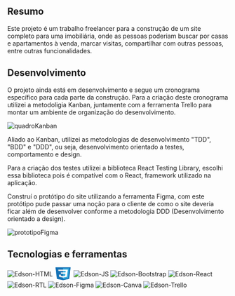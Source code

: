 ## Resumo

 Este projeto é um trabalho freelancer para a construção de um site completo
 para uma imobiliária, onde as pessoas poderiam buscar por casas e apartamentos à venda,
 marcar visitas, compartilhar com outras pessoas, entre outras funcionalidades.
 
 ## Desenvolvimento
 
  O projeto ainda está em desenvolvimento e segue um cronograma específico para cada
  parte da construção. Para a criação deste cronograma utilizei a metodoligia Kanban,
  juntamente com a ferramenta Trello para montar um ambiente de organização do desenvolvimento.
  
  ![quadroKanban](https://user-images.githubusercontent.com/81549048/149561821-76ddced0-b570-4220-acdd-d5124cd37414.png)

  Aliado ao Kanban, utilizei as metodologias de desenvolvimento "TDD", "BDD" e "DDD", ou seja,
  desenvolvimento orientado a testes, comportamento e design.
  
  Para a criação dos testes utilizei a biblioteca React Testing Library, escolhi essa biblioteca
  pois é compatível com o React, framework utilizado na aplicação.


  
  Construí o protótipo do site utilizando a ferramenta Figma, com este protótipo pude passar
  uma noção para o cliente de como o site deveria ficar além de desenvolver conforme a metodologia DDD
  (Desenvolvimento orientado a design).
  
  ![prototipoFigma](https://user-images.githubusercontent.com/81549048/149565641-2e2db5b4-1c41-4317-a4ab-a7dcd543f3fe.png)

## Tecnologias e ferramentas

<div>
  <img align="center" alt="Edson-HTML" height="30" width="40" src="https://cdn.jsdelivr.net/gh/devicons/devicon/icons/html5/html5-original.svg">
  <img align="center" alt="Edson-CSS" height="30" width="40" src="https://raw.githubusercontent.com/devicons/devicon/master/icons/css3/css3-original.svg">
  <img align="center" alt="Edson-JS" height="30" width="40" src="https://cdn.jsdelivr.net/gh/devicons/devicon/icons/javascript/javascript-original.svg">
  <img align="center" alt="Edson-Bootstrap" height="30" width="40" src="https://cdn.jsdelivr.net/gh/devicons/devicon/icons/bootstrap/bootstrap-original.svg">
  <img align="center" alt="Edson-React" height="30" width="40"src="https://cdn.jsdelivr.net/gh/devicons/devicon/icons/react/react-original.svg">
  <img align="center" alt="Edson-RTL" height="30" width="40" src="https://testing-library.com/img/octopus-128x128.png" />
  <img align="center" alt="Edson-Figma" height="30" width="40"src="https://cdn.jsdelivr.net/gh/devicons/devicon/icons/figma/figma-original.svg">
  <img align="center" alt="Edson-Canva" height="30" width="40"src="https://cdn.jsdelivr.net/gh/devicons/devicon/icons/canva/canva-original.svg">
  <img align="center" alt="Edson-Trello" height="30" width="40"src="https://cdn.jsdelivr.net/gh/devicons/devicon/icons/trello/trello-plain.svg">
</div>

